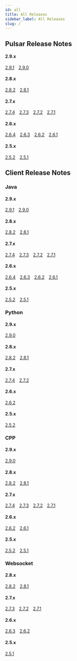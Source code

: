 ```yaml
---
id: all
title: All Releases
sidebar_label: All Releases
slug: /
---
```


## Pulsar Release Notes
#### 2.9.x
[2.9.1](/release-notes/docs/pulsar-2.9.1)&ensp;&ensp;[2.9.0](/release-notes/docs/pulsar-2.9.0)&ensp;&ensp;  
#### 2.8.x
[2.8.2](/release-notes/docs/pulsar-2.8.2)&ensp;&ensp;[2.8.1](/release-notes/docs/pulsar-2.8.1)&ensp;&ensp;  
#### 2.7.x
[2.7.4](/release-notes/docs/pulsar-2.7.4)&ensp;&ensp;[2.7.3](/release-notes/docs/pulsar-2.7.3)&ensp;&ensp;[2.7.2](/release-notes/docs/pulsar-2.7.2)&ensp;&ensp;[2.7.1](/release-notes/docs/pulsar-2.7.1)&ensp;&ensp;  
#### 2.6.x
[2.6.4](/release-notes/docs/pulsar-2.6.4)&ensp;&ensp;[2.6.3](/release-notes/docs/pulsar-2.6.3)&ensp;&ensp;[2.6.2](/release-notes/docs/pulsar-2.6.2)&ensp;&ensp;[2.6.1](/release-notes/docs/pulsar-2.6.1)&ensp;&ensp;  
#### 2.5.x
[2.5.2](/release-notes/docs/pulsar-2.5.2)&ensp;&ensp;[2.5.1](/release-notes/docs/pulsar-2.5.1)&ensp;&ensp;  
## Client Release Notes
### Java
#### 2.9.x
[2.9.1](/release-notes/docs/client-java-2.9.1)&ensp;&ensp;[2.9.0](/release-notes/docs/client-java-2.9.0)&ensp;&ensp;  
#### 2.8.x
[2.8.2](/release-notes/docs/client-java-2.8.2)&ensp;&ensp;[2.8.1](/release-notes/docs/client-java-2.8.1)&ensp;&ensp;  
#### 2.7.x
[2.7.4](/release-notes/docs/client-java-2.7.4)&ensp;&ensp;[2.7.3](/release-notes/docs/client-java-2.7.3)&ensp;&ensp;[2.7.2](/release-notes/docs/client-java-2.7.2)&ensp;&ensp;[2.7.1](/release-notes/docs/client-java-2.7.1)&ensp;&ensp;  
#### 2.6.x
[2.6.4](/release-notes/docs/client-java-2.6.4)&ensp;&ensp;[2.6.3](/release-notes/docs/client-java-2.6.3)&ensp;&ensp;[2.6.2](/release-notes/docs/client-java-2.6.2)&ensp;&ensp;[2.6.1](/release-notes/docs/client-java-2.6.1)&ensp;&ensp;  
#### 2.5.x
[2.5.2](/release-notes/docs/client-java-2.5.2)&ensp;&ensp;[2.5.1](/release-notes/docs/client-java-2.5.1)&ensp;&ensp;  
### Python
#### 2.9.x
[2.9.0](/release-notes/docs/client-python-2.9.0)&ensp;&ensp;  
#### 2.8.x
[2.8.2](/release-notes/docs/client-python-2.8.2)&ensp;&ensp;[2.8.1](/release-notes/docs/client-python-2.8.1)&ensp;&ensp;  
#### 2.7.x
[2.7.4](/release-notes/docs/client-python-2.7.4)&ensp;&ensp;[2.7.2](/release-notes/docs/client-python-2.7.2)&ensp;&ensp;  
#### 2.6.x
[2.6.2](/release-notes/docs/client-python-2.6.2)&ensp;&ensp;  
#### 2.5.x
[2.5.2](/release-notes/docs/client-python-2.5.2)&ensp;&ensp;  
### CPP
#### 2.9.x
[2.9.0](/release-notes/docs/client-cpp-2.9.0)&ensp;&ensp;  
#### 2.8.x
[2.8.2](/release-notes/docs/client-cpp-2.8.2)&ensp;&ensp;[2.8.1](/release-notes/docs/client-cpp-2.8.1)&ensp;&ensp;  
#### 2.7.x
[2.7.4](/release-notes/docs/client-cpp-2.7.4)&ensp;&ensp;[2.7.3](/release-notes/docs/client-cpp-2.7.3)&ensp;&ensp;[2.7.2](/release-notes/docs/client-cpp-2.7.2)&ensp;&ensp;[2.7.1](/release-notes/docs/client-cpp-2.7.1)&ensp;&ensp;  
#### 2.6.x
[2.6.2](/release-notes/docs/client-cpp-2.6.2)&ensp;&ensp;[2.6.1](/release-notes/docs/client-cpp-2.6.1)&ensp;&ensp;  
#### 2.5.x
[2.5.2](/release-notes/docs/client-cpp-2.5.2)&ensp;&ensp;[2.5.1](/release-notes/docs/client-cpp-2.5.1)&ensp;&ensp;  
### Websocket
#### 2.8.x
[2.8.2](/release-notes/docs/client-websocket-2.8.2)&ensp;&ensp;[2.8.1](/release-notes/docs/client-websocket-2.8.1)&ensp;&ensp;  
#### 2.7.x
[2.7.3](/release-notes/docs/client-websocket-2.7.3)&ensp;&ensp;[2.7.2](/release-notes/docs/client-websocket-2.7.2)&ensp;&ensp;[2.7.1](/release-notes/docs/client-websocket-2.7.1)&ensp;&ensp;  
#### 2.6.x
[2.6.3](/release-notes/docs/client-websocket-2.6.3)&ensp;&ensp;[2.6.2](/release-notes/docs/client-websocket-2.6.2)&ensp;&ensp;  
#### 2.5.x
[2.5.1](/release-notes/docs/client-websocket-2.5.1)&ensp;&ensp;  
